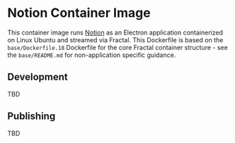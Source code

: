 # Notion Container Image

This container image runs [Notion](https://notion.so/) as an Electron application containerized on Linux Ubuntu and streamed via Fractal. This Dockerfile is based on the `base/Dockerfile.18` Dockerfile for the core Fractal container structure - see the `base/README.md` for non-application specific guidance.

## Development

TBD

## Publishing

TBD
